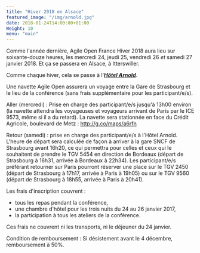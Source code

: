 ```yaml
---
title: "Hiver 2018 en Alsace"
featured_image: "/img/arnold.jpg"
date: 2018-01-24T14:00:00+01:00
Weight: 10
menu: "main"
---
```


Comme l'année dernière, Agile Open France Hiver 2018 aura lieu sur soixante-douze heures,
les mercredi 24, jeudi 25, vendredi 26 *et* samedi 27 janvier 2018. 
Et ça se passera en Alsace, à Itterswiller.

<!--more-->

Comme chaque hiver, cela se passe à l'[***Hôtel Arnold***](https://www.hotel-arnold.com/).

Une navette Agile Open assurera un voyage entre la Gare de Strasbourg et le lieu de la conférence (sans frais supplémentaire pour les participant/e/s).

Aller (mercredi) : Prise en charge des participant/e/s jusqu'à 13h00 environ (la navette attendra les voyageuses et voyageurs arrivant de Paris par le ICE 9573, même si il a du retard).
La navette sera stationnée en face du Crédit Agricole, boulevard de Metz : http://g.co/maps/a6rfn

Retour (samedi) : prise en charge des participant/e/s à l'Hôtel Arnold. L'heure de départ sera calculée de façon à arriver à la gare SNCF de Strasbourg avant 16h20, ce qui permettra pour celles et ceux qui le souhaitent de prendre le TGV 5454 en direction de Bordeaux (départ de Strasbourg à 16h31, arrivée à Bordeaux à 22h34). Les participant/e/s préférant retourner sur Paris pourront réserver une place sur le TGV 2450 (départ de Strasbourg à 17h17, arrivée à Paris à 19h05) ou sur le TGV 9560 (départ de Strasbourg à 18h55, arrivée à Paris à 20h41).

Les frais d'inscription couvrent :
- tous les repas pendant la conférence,
- une chambre d'hôtel pour les trois nuits du 24 au 26 janvier 2017,
- la participation à tous les ateliers de la conférence.

Ces frais ne couvrent ni les transports, ni le déjeuner du 24 janvier.

Condition de remboursement : Si désistement avant le 4 décembre, remboursement à 50%.
